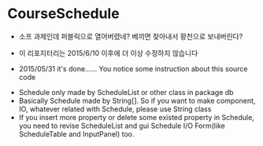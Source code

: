 # CourseSchedule
 * 소프 과제인데 퍼블릭으로 열어버렸네? 베끼면 찾아내서 황천으로 보내버린다?
 * 이 리포지터리는 2015/6/10 이후에 더 이상 수정하지 않습니다
 
 * 2015/05/31 it's done...... You notice some instruction about this source code
 - Schedule only made by ScheduleList or other class in package db
 - Basically Schedule made by String[]. So if you want to make component, IO, whatever related with Schedule, please use String class
 - If you insert more property or delete some existed property in Schedule, you need to revise ScheduleList and gui Schedule I/O Form(like ScheduleTable and InputPanel) too.
